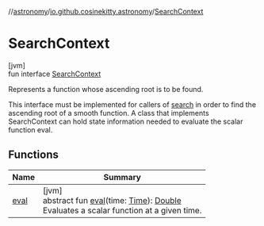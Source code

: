 //[astronomy](../../../index.md)/[io.github.cosinekitty.astronomy](../index.md)/[SearchContext](index.md)

# SearchContext

[jvm]\
fun interface [SearchContext](index.md)

Represents a function whose ascending root is to be found.

This interface must be implemented for callers of [search](../search.md) in order to find the ascending root of a smooth function. A class that implements SearchContext can hold state information needed to evaluate the scalar function eval.

## Functions

| Name | Summary |
|---|---|
| [eval](eval.md) | [jvm]<br>abstract fun [eval](eval.md)(time: [Time](../-time/index.md)): [Double](https://kotlinlang.org/api/latest/jvm/stdlib/kotlin/-double/index.html)<br>Evaluates a scalar function at a given time. |
